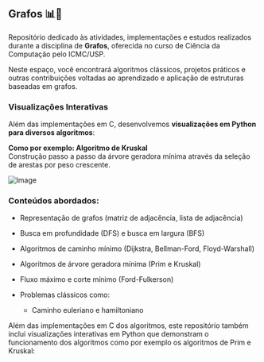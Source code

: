 ## Grafos 📊🔗

Repositório dedicado às atividades, implementações e estudos realizados durante a disciplina de **Grafos**, oferecida no curso de Ciência da Computação pelo ICMC/USP.

Neste espaço, você encontrará algoritmos clássicos, projetos práticos e outras contribuições voltadas ao aprendizado e aplicação de estruturas baseadas em grafos.

### Visualizações Interativas

Além das implementações em C, desenvolvemos **visualizações em Python para diversos algoritmos**:

**Como por exemplo: Algoritmo de Kruskal**  
Construção passo a passo da árvore geradora mínima através da seleção de arestas por peso crescente.

![Image](https://github.com/user-attachments/assets/61076b20-8727-46cd-8e3e-33e9091c7cfd)


### Conteúdos abordados:

* Representação de grafos (matriz de adjacência, lista de adjacência)
* Busca em profundidade (DFS) e busca em largura (BFS)
* Algoritmos de caminho mínimo (Dijkstra, Bellman-Ford, Floyd-Warshall)
* Algoritmos de árvore geradora mínima (Prim e Kruskal)
* Fluxo máximo e corte mínimo (Ford-Fulkerson)
* Problemas clássicos como:

  * Caminho euleriano e hamiltoniano

Além das implementações em C dos algoritmos, este repositório também inclui visualizações interativas em Python que demonstram o funcionamento dos algoritmos como por exemplo os algoritmos de Prim e Kruskal:




